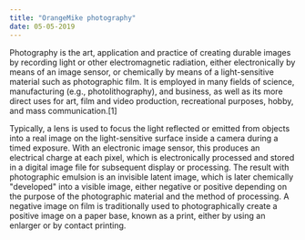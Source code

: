 ```yaml
---
title: "OrangeMike photography"
date: 05-05-2019
---
```


Photography is the art, application and practice of creating durable images by recording light or other electromagnetic radiation, either electronically by means of an image sensor, or chemically by means of a light-sensitive material such as photographic film. 
It is employed in many fields of science, manufacturing (e.g., photolithography), and business, as well as its more direct uses for art, film and video production, recreational purposes, hobby, and mass communication.[1]

Typically, a lens is used to focus the light reflected or emitted from objects into a real image on the light-sensitive surface inside a camera during a timed exposure. 
With an electronic image sensor, this produces an electrical charge at each pixel, which is electronically processed and stored in a digital image file for subsequent display or processing. 
The result with photographic emulsion is an invisible latent image, which is later chemically "developed" into a visible image, either negative or positive depending on the purpose of the photographic material and the method of processing. 
A negative image on film is traditionally used to photographically create a positive image on a paper base, known as a print, either by using an enlarger or by contact printing.
